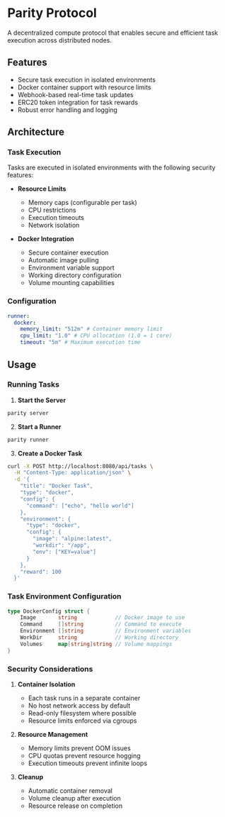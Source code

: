 # Parity Protocol

A decentralized compute protocol that enables secure and efficient task execution across distributed nodes.

## Features

- Secure task execution in isolated environments
- Docker container support with resource limits
- Webhook-based real-time task updates
- ERC20 token integration for task rewards
- Robust error handling and logging

## Architecture

### Task Execution

Tasks are executed in isolated environments with the following security features:

- **Resource Limits**

  - Memory caps (configurable per task)
  - CPU restrictions
  - Execution timeouts
  - Network isolation

- **Docker Integration**
  - Secure container execution
  - Automatic image pulling
  - Environment variable support
  - Working directory configuration
  - Volume mounting capabilities

### Configuration

```yaml
runner:
  docker:
    memory_limit: "512m" # Container memory limit
    cpu_limit: "1.0" # CPU allocation (1.0 = 1 core)
    timeout: "5m" # Maximum execution time
```

## Usage

### Running Tasks

1. **Start the Server**

```bash
parity server
```

2. **Start a Runner**

```bash
parity runner
```

3. **Create a Docker Task**

```bash
curl -X POST http://localhost:8080/api/tasks \
  -H "Content-Type: application/json" \
  -d '{
    "title": "Docker Task",
    "type": "docker",
    "config": {
      "command": ["echo", "hello world"]
    },
    "environment": {
      "type": "docker",
      "config": {
        "image": "alpine:latest",
        "workdir": "/app",
        "env": ["KEY=value"]
      }
    },
    "reward": 100
  }'
```

### Task Environment Configuration

```go
type DockerConfig struct {
    Image       string            // Docker image to use
    Command     []string          // Command to execute
    Environment []string          // Environment variables
    WorkDir     string            // Working directory
    Volumes     map[string]string // Volume mappings
}
```

### Security Considerations

1. **Container Isolation**

   - Each task runs in a separate container
   - No host network access by default
   - Read-only filesystem where possible
   - Resource limits enforced via cgroups

2. **Resource Management**

   - Memory limits prevent OOM issues
   - CPU quotas prevent resource hogging
   - Execution timeouts prevent infinite loops

3. **Cleanup**
   - Automatic container removal
   - Volume cleanup after execution
   - Resource release on completion
